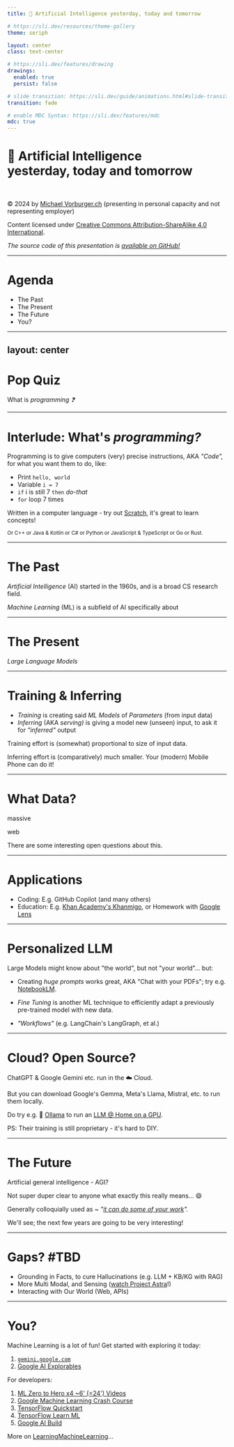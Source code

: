 ```yaml
---
title: 🔮 Artificial Intelligence yesterday, today and tomorrow

# https://sli.dev/resources/theme-gallery
theme: seriph

layout: center
class: text-center

# https://sli.dev/features/drawing
drawings:
  enabled: true
  persist: false

# slide transition: https://sli.dev/guide/animations.html#slide-transitions
transition: fade

# enable MDC Syntax: https://sli.dev/features/mdc
mdc: true
---
```


# 🔮 Artificial Intelligence <br>yesterday, today and tomorrow

<br>

© 2024 by [Michael Vorburger.ch](https://www.vorburger.ch) (presenting in personal capacity and not representing employer)

Content licensed under [Creative Commons Attribution-ShareAlike 4.0 International](https://creativecommons.org/licenses/by-sa/4.0/?ref=chooser-v1).

_The source code of this presentation is [available on GitHub!](https://github.com/vorburger/LearningMachineLearning/tree/develop/docs/prez)_

<!-- I'll speak fast, let's chat together about questions during the breaks? -->

---

# Agenda

<!-- TODO Find MD tool to extract and auto update insert TOC from headings, or make https://sli.dev/builtin/components#toc work -->

* The Past
* The Present
* The Future
* You?

---
layout: center
---

# Pop Quiz

What is _programming ❓_

---

# Interlude: What's _programming?_

Programming is to give computers (very) precise instructions, AKA _"Code",_ for what you want them to do, like:

* Print `hello, world`
* Variable `i = 7`
* `if` i is still 7 `then` _do-that_
* `for` loop 7 times

Written in a computer language - try out [Scratch](https://scratch.mit.edu), it's great to learn concepts!

<small>Or C++ or Java & Kotlin or C# or Python or JavaScript & TypeScript or Go or Rust.</small>

---

# The Past

_Artificial Intelligence_ (AI) started in the 1960s, and is a broad CS research field.

_Machine Learning_ (ML) is a subfield of AI specifically about

---

# The Present

_Large Language Models_

---

# Training & Inferring

* _Training_ is creating said _ML Models_ of _Parameters_ (from input data)
* _Inferring_ (AKA _serving)_ is giving a model new (unseen) input, to ask it for _"inferred"_ output

Training effort is (somewhat) proportional to size of input data.

Inferring effort is (comparatively) much smaller. Your (modern) Mobile Phone can do it!

<!-- Pictures of digits, cats & dogs, or texts... -->

---

# What Data?

massive

web

There are some interesting open questions about this.

---

# Applications

* Coding: E.g. GitHub Copilot (and many others)
* Education: E.g. [Khan Academy's Khanmigo](https://www.youtube.com/watch?v=hJP5GqnTrNo&t=4s), or Homework with [Google Lens](https://lens.google) <!-- TODO Try & screenshot -->

---

# Personalized LLM

Large Models might know about "the world", but not "your world"... but:

* Creating _huge prompts_ works great, AKA "Chat with your PDFs"; try e.g. [NotebookLM](https://notebooklm.google).

* _Fine Tuning_ is another ML technique to efficiently adapt a previously pre-trained model with new data.

* _"Workflows"_ (e.g. LangChain's LangGraph, et al.)

---

# Cloud? Open Source?

ChatGPT & Google Gemini etc. run in the ☁️ Cloud.

But you can download Google's Gemma, Meta's Llama, Mistral, etc. to run them locally.

Do try e.g. 🦙 [Ollama](https://ollama.com) to run an [LLM @ Home on a GPU](https://github.com/vorburger/vorburger.ch-Notes/blob/develop/ml/ollama1.md).

PS: Their training is still proprietary - it's hard to DIY.

---

# The Future

Artificial general intelligence - AGI?

Not super duper clear to anyone what exactly this really means... 😄

Generally colloquially used as ~ _"[it can do some of your work](https://en.wikipedia.org/wiki/Artificial_general_intelligence#Tests_for_human-level_AGI)"._

We'll see; the next few years are going to be very interesting!

<!-- Turing Test, Robot College Student Test, Employment Test, Ikea Test, Coffee Test, Modern Turing Test -->

---

# Gaps? #TBD

* Grounding in Facts, to cure Hallucinations (e.g. LLM + KB/KG with RAG)
* More Multi Modal, and Sensing ([watch Project Astra](https://deepmind.google/technologies/gemini/project-astra/)!)
* Interacting with Our World (Web, APIs)

<!-- Combining Large Language Models (LLMs) with Knowledge Graphs (KGs) and Retrieval-Augmented Generation (RAG) looks promising.

You would be surprised how difficult it is to build an Assistant that can buy movie tickets or make restaurant reservations only.

Something like Gemini's Extensions, to connect it to your Gmail & Google Docs, Google Maps or Flights, or YouTube are only the very early beginning. -->

---

# You?

Machine Learning is a lot of fun! Get started with exploring it today:

1. [`gemini.google.com`](https://gemini.google.com)
1. [Google AI Explorables](https://pair.withgoogle.com/explorables/)

For developers:

1. [ML Zero to Hero x4 ~6' (=24') Videos](https://www.youtube.com/playlist?list=PLQY2H8rRoyvwWuPiWnuTDBHe7I0fMSsfO)
1. [Google Machine Learning Crash Course](https://developers.google.com/machine-learning/crash-course)
1. [TensorFlow Quickstart](https://www.tensorflow.org/tutorials/quickstart/beginner)
1. [TensorFlow Learn ML](https://www.tensorflow.org/resources/learn-ml)
1. [Google AI Build](https://ai.google/build)

More on [LearningMachineLearning](https://github.com/vorburger/LearningMachineLearning/blob/develop/docs/resources.md)...
